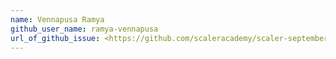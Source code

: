 ```yaml
---
name: Vennapusa Ramya
github_user_name: ramya-vennapusa
url_of_github_issue: <https://github.com/scaleracademy/scaler-september-open-source-challenge/issues/35>
---
```

